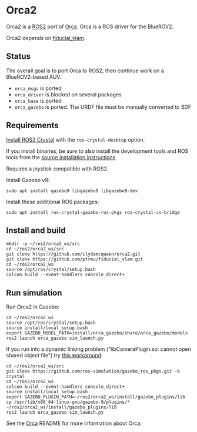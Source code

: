 # Orca2 #

Orca2 is a [ROS2](https://index.ros.org/doc/ros2/) port of [Orca](https://github.com/clydemcqueen/orca).
Orca is a ROS driver for the BlueROV2.

Orca2 depends on [fiducial_vlam](https://github.com/ptrmu/fiducial_vlam).

## Status

The overall goal is to port Orca to ROS2, then continue work on a BlueROV2-based AUV.

* `orca_msgs` is ported
* `orca_driver` is blocked on several packages
* `orca_base` is ported
* `orca_gazebo` is ported. The URDF file must be manually converted to SDF

## Requirements

[Install ROS2 Crystal](https://index.ros.org/doc/ros2/Installation/)
with the `ros-crystal-desktop` option.

If you install binaries, be sure to also install the development tools and ROS tools from the
[source installation instructions](https://index.ros.org/doc/ros2/Installation/Linux-Development-Setup/).

Requires a joystick compatible with ROS2.

Install Gazebo v9:

~~~
sudo apt install gazebo9 libgazebo9 libgazebo9-dev
~~~

Install these additional ROS packages:
~~~
sudo apt install ros-crystal-gazebo-ros-pkgs ros-crystal-cv-bridge
~~~

## Install and build

~~~
mkdir -p ~/ros2/orca2_ws/src
cd ~/ros2/orca2_ws/src
git clone https://github.com/clydemcqueen/orca2.git
git clone https://github.com/ptrmu/fiducial_vlam.git
cd ~/ros2/orca2_ws
source /opt/ros/crystal/setup.bash
colcon build --event-handlers console_direct+
~~~

## Run simulation

Run Orca2 in Gazebo:

~~~
cd ~/ros2/orca2_ws
source /opt/ros/crystal/setup.bash
source install/local_setup.bash
export GAZEBO_MODEL_PATH=install/orca_gazebo/share/orca_gazebo/models
ros2 launch orca_gazebo sim_launch.py
~~~

If you run into a dynamic linking problem ("libCameraPlugin.so: cannot open shared object file")
try [this workaround](https://answers.ros.org/question/313761/camera-plugin-failed-to-load-on-crystal/):

~~~
cd ~/ros2/orca2_ws/src
git clone https://github.com/ros-simulation/gazebo_ros_pkgs.git -b crystal
cd ~/ros2/orca2_ws
colcon build --event-handlers console_direct+
source install/local_setup.bash
export GAZEBO_PLUGIN_PATH=~/ros2/orca2_ws/install/gazebo_plugins/lib
cp /usr/lib/x86_64-linux-gnu/gazebo-9/plugins/* ~/ros2/orca2_ws/install/gazebo_plugins/lib
ros2 launch orca_gazebo sim_launch.py
~~~

See the [Orca](https://github.com/clydemcqueen/orca) README for more information about Orca.